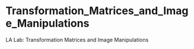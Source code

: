 # Transformation_Matrices_and_Image_Manipulations
LA Lab: Transformation Matrices and Image Manipulations
